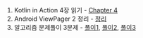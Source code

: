 1. Kotlin in Action 4장 읽기 - [Chapter 4](https://github.com/book-driven-development/kotlin-in-action/commit/ead13b040e5caae5f448632bb062288057bec075)
2. Android ViewPager 2 정리 - [정리](https://github.com/beomjo/android-study/commit/2f9327149df9163d98c7f7c53be450a6a045945b)
3. 알고리즘 문제풀이 3문제 - [풀이1](https://github.com/beomjo/algorithm-study/commit/b851fe33febb6705cdfc86c57d2e25cb5f327fac), [풀이2](https://github.com/beomjo/algorithm-study/commit/cf18d550d6ac75b8183f571e24bdce79244420c6), [풀이3](https://github.com/beomjo/algorithm-study/commit/b4192b98088ea7e854a63b179174858f692ecd12)